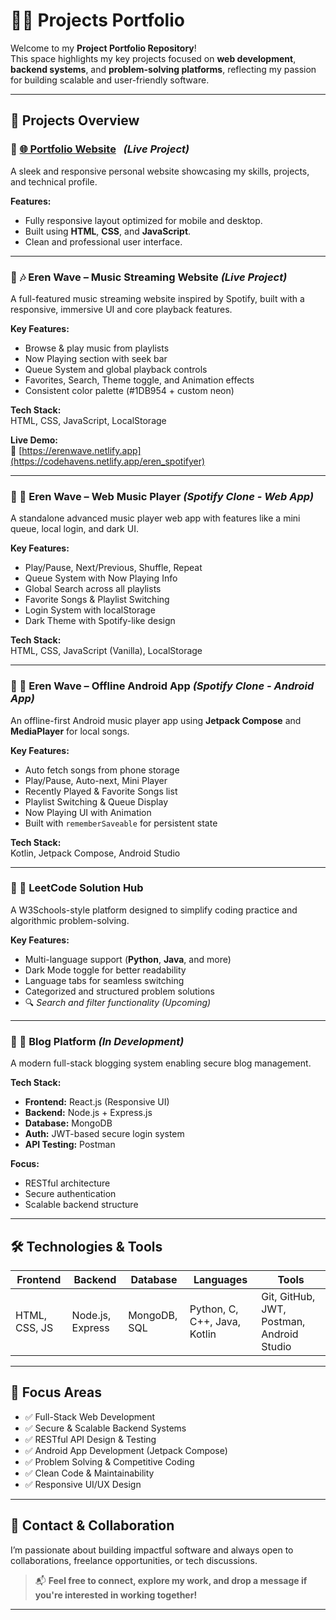 # 👨‍💻 Projects Portfolio

Welcome to my **Project Portfolio Repository**!  
This space highlights my key projects focused on **web development**, **backend systems**, and **problem-solving platforms**, reflecting my passion for building scalable and user-friendly software.

---

## 📌 Projects Overview

### 🔹 [🌐 Portfolio Website](https://codehavens.netlify.app/) &nbsp; *(Live Project)*
A sleek and responsive personal website showcasing my skills, projects, and technical profile.

**Features:**
- Fully responsive layout optimized for mobile and desktop.
- Built using **HTML**, **CSS**, and **JavaScript**.
- Clean and professional user interface.

---

### 🔹 🎶 Eren Wave – Music Streaming Website *(Live Project)*  
A full-featured music streaming website inspired by Spotify, built with a responsive, immersive UI and core playback features.

**Key Features:**
- Browse & play music from playlists
- Now Playing section with seek bar
- Queue System and global playback controls
- Favorites, Search, Theme toggle, and Animation effects
- Consistent color palette (#1DB954 + custom neon)

**Tech Stack:**  
HTML, CSS, JavaScript, LocalStorage

**Live Demo:**  
🔗 [https://erenwave.netlify.app](https://codehavens.netlify.app/eren_spotifyer)

---

### 🔹 🎵 Eren Wave – Web Music Player *(Spotify Clone - Web App)*  
A standalone advanced music player web app with features like a mini queue, local login, and dark UI.

**Key Features:**
- Play/Pause, Next/Previous, Shuffle, Repeat
- Queue System with Now Playing Info
- Global Search across all playlists
- Favorite Songs & Playlist Switching
- Login System with localStorage
- Dark Theme with Spotify-like design

**Tech Stack:**  
HTML, CSS, JavaScript (Vanilla), LocalStorage

---

### 🔹 📱 Eren Wave – Offline Android App *(Spotify Clone - Android App)*  
An offline-first Android music player app using **Jetpack Compose** and **MediaPlayer** for local songs.

**Key Features:**
- Auto fetch songs from phone storage
- Play/Pause, Auto-next, Mini Player
- Recently Played & Favorite Songs list
- Playlist Switching & Queue Display
- Now Playing UI with Animation
- Built with `rememberSaveable` for persistent state

**Tech Stack:**  
Kotlin, Jetpack Compose, Android Studio

---

### 🔹 📝 LeetCode Solution Hub
A W3Schools-style platform designed to simplify coding practice and algorithmic problem-solving.

**Key Features:**
- Multi-language support (**Python**, **Java**, and more)
- Dark Mode toggle for better readability
- Language tabs for seamless switching
- Categorized and structured problem solutions
- 🔍 *Search and filter functionality (Upcoming)*

---

### 🔹 📰 Blog Platform *(In Development)*
A modern full-stack blogging system enabling secure blog management.

**Tech Stack:**
- **Frontend:** React.js (Responsive UI)
- **Backend:** Node.js + Express.js
- **Database:** MongoDB
- **Auth:** JWT-based secure login system
- **API Testing:** Postman

**Focus:**
- RESTful architecture
- Secure authentication
- Scalable backend structure

---

## 🛠️ Technologies & Tools

| Frontend        | Backend         | Database     | Languages                  | Tools                                 |
|-----------------|------------------|--------------|------------------------------|----------------------------------------|
| HTML, CSS, JS   | Node.js, Express | MongoDB, SQL | Python, C, C++, Java, Kotlin | Git, GitHub, JWT, Postman, Android Studio |

---

## 🎯 Focus Areas

- ✅ Full-Stack Web Development  
- ✅ Secure & Scalable Backend Systems  
- ✅ RESTful API Design & Testing  
- ✅ Android App Development (Jetpack Compose)  
- ✅ Problem Solving & Competitive Coding  
- ✅ Clean Code & Maintainability  
- ✅ Responsive UI/UX Design  

---

## 🔗 Contact & Collaboration

I’m passionate about building impactful software and always open to collaborations, freelance opportunities, or tech discussions.

> 📬 **Feel free to connect, explore my work, and drop a message if you're interested in working together!**

---
